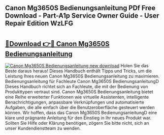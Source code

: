 ## Canon Mg3650S Bedienungsanleitung PDf Free Download - Part-A1p Service Owner Guide - User Repair Edition WzLFG

# <h2><a href="http://df5h4lo.blite.top/?on=Canon+Mg3650S+Bedienungsanleitung">🔗Download 👉🔴 Canon Mg3650S Bedienungsanleitung</a></h2>

[![Canon Mg3650S Bedienungsanleitung new download](https://i.imgur.com/lujVjoI.png)](http://df5h4lo.blite.top/?on=Canon+Mg3650S+Bedienungsanleitung)
Holen Sie das Beste daraus heraus! Dieses Handbuch enthält Tipps und Tricks, um die Leistung Ihres neuen Canon Mg3650S Bedienungsanleitung zu maximieren. Bedienungsanleitung für Fachleute Canon Mg3650S BedienungsanleitungD Dieses Handbuch richtet sich an Fachleute, die mit der Bedienung von Produkttypen vertraut sind. Canon Mg3650S Bedienungsanleitung bietet eine Reihe erweiterter Funktionen wie virtuelle Assistenten, intelligente Benachrichtigungen, anpassbare Verknüpfungen und automatisierte Aufgaben, die alle einfach über die Benutzeroberfläche gesteuert werden können. Wir hoffen, dass das Canon Mg3650S BedienungsanleitungD eine klare und prägnante Anleitung für den Einstieg in Ihr neues Produkt war. Sollten Sie Hilfe oder Klärung benötigen, zögern Sie bitte nicht, sich an unser Kundendienstteam zu wenden.

